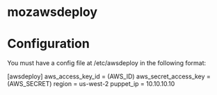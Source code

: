 mozawsdeploy
============

Configuration
=============
You must have a config file at /etc/awsdeploy in the following format:

[awsdeploy]
aws_access_key_id = (AWS_ID)
aws_secret_access_key = (AWS_SECRET)
region = us-west-2
puppet_ip = 10.10.10.10
